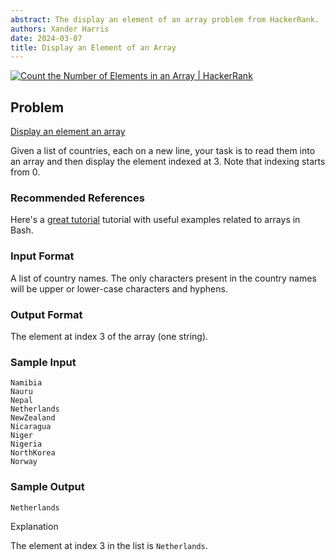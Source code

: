 ```yaml
---
abstract: The display an element of an array problem from HackerRank.
authors: Xander Harris
date: 2024-03-07
title: Display an Element of an Array
---
```


[![Count the Number of Elements in an Array | HackerRank](https://img.shields.io/badge/HackerRank-green?style=for-the-badge&logo=hackerrank&label=count%20the%20number%20of%20elements%20in%20an%20array)](https://www.hackerrank.com/challenges/bash-tutorials-read-in-an-array/)

## Problem

[Display an element an array](https://www.hackerrank.com/challenges/bash-tutorials-display-the-third-element-of-an-array/problem?isFullScreen=true)

Given a list of countries, each on a new line, your task is to read them into an array and then display the element indexed at $3$. Note that indexing starts from $0$.

### Recommended References

Here's a [great tutorial](http://www.thegeekstuff.com/2010/06/bash-array-tutorial/) tutorial with useful examples related to arrays in Bash.

### Input Format

A list of country names. The only characters present in the country names will be upper or lower-case characters and hyphens.

### Output Format

The element at index $3$ of the array (one string).

### Sample Input

```{code-block} shell
Namibia
Nauru
Nepal
Netherlands
NewZealand
Nicaragua
Niger
Nigeria
NorthKorea
Norway
```

### Sample Output

```{code-block} shell
Netherlands
```

Explanation

The element at index $3$ in the list is `Netherlands`.

```{index} shell; arrays; display a specific element
```

```{sectionauthor} Xander Harris <xandertheharris@gmail.com>
```
